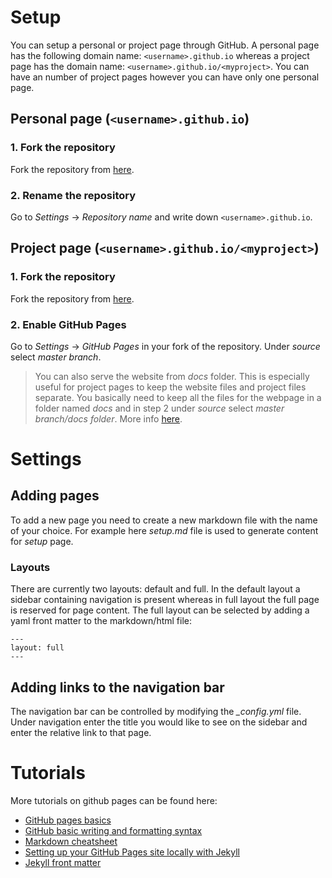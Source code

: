 # Setup
You can setup a personal or project page through GitHub.
A personal page has the following domain name: `<username>.github.io` whereas a project page has the
domain name: `<username>.github.io/<myproject>`.
You can have an number of project pages however you can have only one personal page.

## Personal page (`<username>.github.io`)

### 1. Fork the repository
Fork the repository from [here](https://github.com/kbsezginel/gh-pages-template).

### 2. Rename the repository
Go to *Settings* -> *Repository name* and write down `<username>.github.io`.

## Project page (`<username>.github.io/<myproject>`)

### 1. Fork the repository
Fork the repository from [here](https://github.com/kbsezginel/gh-pages-template).

### 2. Enable GitHub Pages
Go to *Settings* -> *GitHub Pages* in your fork of the repository.
Under *source* select *master branch*.

> You can also serve the website from *docs* folder. This is especially useful for project pages
to keep the website files and project files separate. You basically need to keep all the files for the
webpage in a folder named *docs* and in step 2 under *source* select *master branch/docs folder*.
More info [here](https://help.github.com/articles/configuring-a-publishing-source-for-github-pages/).

# Settings

## Adding pages
To add a new page you need to create a new markdown file with the name of your choice.
For example here *setup.md* file is used to generate content for *setup* page.

### Layouts
There are currently two layouts: default and full.
In the default layout a sidebar containing navigation is present whereas in full layout the full page is reserved for page content.
The full layout can be selected by adding a yaml front matter to the markdown/html file:
```
---
layout: full
---
```

## Adding links to the navigation bar
The navigation bar can be controlled by modifying the *_config.yml* file.
Under navigation enter the title you would like to see on the sidebar and enter the relative link to that page.

# Tutorials
More tutorials on github pages can be found here:
- [GitHub pages basics](https://help.github.com/categories/github-pages-basics/)
- [GitHub basic writing and formatting syntax](https://help.github.com/articles/basic-writing-and-formatting-syntax/)
- [Markdown cheatsheet](https://github.com/adam-p/markdown-here/wiki/Markdown-Cheatsheet)
- [Setting up your GitHub Pages site locally with Jekyll](https://help.github.com/articles/setting-up-your-github-pages-site-locally-with-jekyll/)
- [Jekyll front matter](https://jekyllrb.com/docs/frontmatter/)

